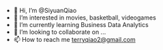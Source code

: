 - 👋 Hi, I’m @SiyuanQiao
- 👀 I’m interested in movies, basketball, videogames
- 🌱 I’m currently learning Business Data Analytics
- 💞️ I’m looking to collaborate on ...
- 📫 How to reach me terryqiao2@gmail.com

<!---
SiyuanQiao/SiyuanQiao is a ✨ special ✨ repository because its `README.md` (this file) appears on your GitHub profile.
You can click the Preview link to take a look at your changes.
--->

